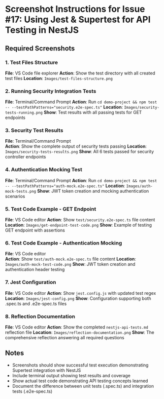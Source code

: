 # Screenshot Instructions for Issue #17: Using Jest & Supertest for API Testing in NestJS

## Required Screenshots

### 1. Test Files Structure
**File**: VS Code file explorer
**Action**: Show the test directory with all created test files
**Location**: `Images/test-files-structure.png`

### 2. Running Security Integration Tests  
**File**: Terminal/Command Prompt
**Action**: Run `cd demo-project && npm test -- --testPathPatterns="security.e2e-spec.ts"`
**Location**: `Images/security-tests-running.png`
**Show**: Test results with all passing tests for GET endpoints

### 3. Security Test Results
**File**: Terminal/Command Prompt  
**Action**: Show the complete output of security tests passing
**Location**: `Images/security-tests-results.png`
**Show**: All 6 tests passed for security controller endpoints

### 4. Authentication Mocking Test
**File**: Terminal/Command Prompt
**Action**: Run `cd demo-project && npm test -- --testPathPatterns="auth-mock.e2e-spec.ts"`
**Location**: `Images/auth-mock-tests.png`
**Show**: JWT token creation and mocking authentication scenarios

### 5. Test Code Example - GET Endpoint
**File**: VS Code editor
**Action**: Show `test/security.e2e-spec.ts` file content
**Location**: `Images/get-endpoint-test-code.png` 
**Show**: Example of testing GET endpoint with assertions

### 6. Test Code Example - Authentication Mocking
**File**: VS Code editor  
**Action**: Show `test/auth-mock.e2e-spec.ts` file content
**Location**: `Images/auth-mock-test-code.png`
**Show**: JWT token creation and authentication header testing

### 7. Jest Configuration
**File**: VS Code editor
**Action**: Show `jest.config.js` with updated test regex
**Location**: `Images/jest-config.png`
**Show**: Configuration supporting both .spec.ts and .e2e-spec.ts files

### 8. Reflection Documentation
**File**: VS Code editor
**Action**: Show the completed `nestjs-api-tests.md` reflection file
**Location**: `Images/reflection-documentation.png`
**Show**: The comprehensive reflection answering all required questions

## Notes
- Screenshots should show successful test execution demonstrating Supertest integration with NestJS
- Include terminal output showing test results and coverage
- Show actual test code demonstrating API testing concepts learned
- Document the difference between unit tests (.spec.ts) and integration tests (.e2e-spec.ts)